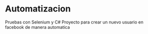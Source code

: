 # Automatizacion
Pruebas con Selenium y C#
Proyecto para crear un nuevo usuario en facebook de manera automatica 
